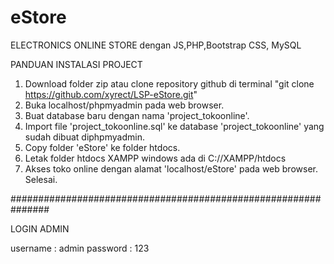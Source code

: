 # eStore
ELECTRONICS ONLINE STORE dengan JS,PHP,Bootstrap CSS, MySQL

PANDUAN INSTALASI PROJECT 

1. Download folder zip atau clone repository github di terminal "git clone https://github.com/xyrect/LSP-eStore.git"
2. Buka localhost/phpmyadmin pada web browser.
3. Buat database baru dengan nama 'project_tokoonline'.
4. Import file 'project_tokoonline.sql' ke database 'project_tokoonline' yang sudah dibuat diphpmyadmin.
5. Copy folder 'eStore' ke folder htdocs. 
6. Letak folder htdocs XAMPP windows ada di C://XAMPP/htdocs
7. Akses toko online dengan alamat 'localhost/eStore' pada web browser.
Selesai.


###############################################################

LOGIN ADMIN

username : admin
password : 123

